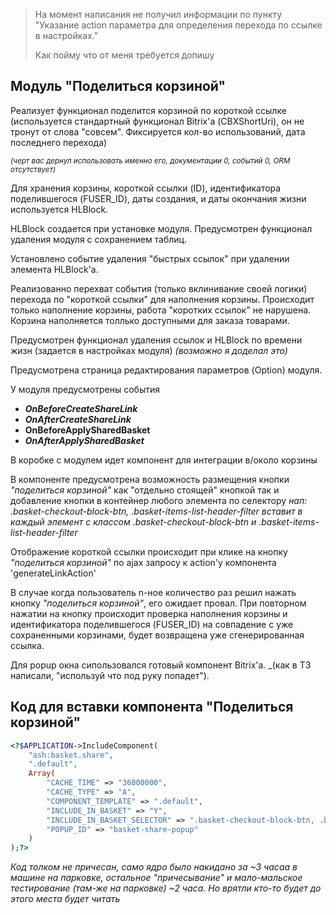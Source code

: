 >На момент написания не получил информации по пункту "Указание action параметра для определения перехода по ссылке в настройках."
>
>Как пойму что от меня требуется допишу

## Модуль "Поделиться корзиной"

Реализует функционал поделится корзиной по короткой ссылке (используется стандартный функционал Bitrix'а (CBXShortUri), он не тронут от слова "совсем". Фиксируется кол-во использований, дата последнего перехода)

<small>_(черт вас дернул использовать именно его, документации 0, событий 0, ORM отсутствует)_</small>

Для хранения корзины, короткой ссылки (ID), идентификатора поделившегося (FUSER_ID), даты создания, и даты окончания жизни используется HLBlock.

HLBlock создается при установке модуля.
Предусмотрен функционал удаления модуля с сохранением таблиц.

Установлено событие удаления "быстрых ссылок" при удалении элемента HLBlock'а.

Реализованно перехват события (только вклинивание своей логики) перехода по "короткой ссылки" для наполнения корзины. Происходит только наполнение корзины, работа "коротких ссылок" не нарушена. 
Корзина наполняется толлько доступными для заказа товарами.

Предусмотрен функционал удаления ссылок и HLBlock по времени жизн (задается в настройках модуля) _(возможно я доделал это)_

Предусмотрена страница редактирования параметров (Option) модуля.

У модуля предусмотрены события 

- ***OnBeforeCreateShareLink***
- ***OnAfterCreateShareLink***
- ****OnBeforeApplySharedBasket****
- ***OnAfterApplySharedBasket***


В коробке с модулем идет компонент для интеграции в/около корзины 

В компоненте предусмотрена возможность размещения кнопки _"поделиться корзиной"_ как "отдельно стоящей" кнопкой так и добавление кнопки в контейнер любого элемента по селектору 
_нап: .basket-checkout-block-btn, .basket-items-list-header-filter вставит в каждый элемент с классом .basket-checkout-block-btn и .basket-items-list-header-filter_

Отображение короткой ссылки происходит при клике на кнопку _"поделиться корзиной"_ по ajax запросу к action'у компонента 'generateLinkAction' 

В случае когда пользователь n-ное количество раз решил нажать кнопку _"поделиться корзиной"_, его ожидает провал.
При повторном нажатии на кнопку происходит проверка наполнения корзины и идентификатора поделившегося (FUSER_ID) на совпадение с уже сохраненными корзинами, будет возвращена уже сгенерированная ссылка.

Для popup окна сипользовался готовый компонент Bitrix'а. _(как в ТЗ написали, "используй что под руку попадет").

## Код для вставки компонента "Поделиться корзиной"

```php
<?$APPLICATION->IncludeComponent(
	"ash:basket.share",
	".default",
	Array(
		"CACHE_TIME" => "36000000",
		"CACHE_TYPE" => "A",
		"COMPONENT_TEMPLATE" => ".default",
		"INCLUDE_IN_BASKET" => "Y",
		"INCLUDE_IN_BASKET_SELECTOR" => ".basket-checkout-block-btn, .basket-items-list-header-filter",
		"POPUP_ID" => "basket-share-popup"
	)
);?>
```

_Код толком не причесан, само ядро было накидано за ~3 часаа в машине на парковке, остальное "причесывание" и мало-мальское тестирование (там-же на парковке) ~2 часа. 
Но врятли кто-то будет до этого места будет читать_

